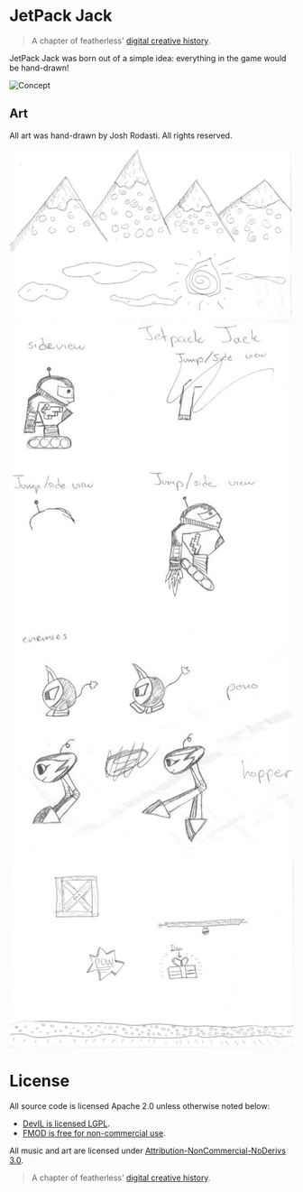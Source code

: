 # JetPack Jack

> A chapter of featherless' [digital creative history](https://github.com/featherless/digital-creative-history).

JetPack Jack was born out of a simple idea: everything in the game would be hand-drawn!

![Concept](https://raw.githubusercontent.com/featherless/2003-JetPack-Jack/master/videos/preview.gif)

## Art

All art was hand-drawn by Josh Rodasti. All rights reserved.

![Concept](https://raw.githubusercontent.com/featherless/2003-JetPack-Jack/master/art/backgrounds.jpg)
![Concept](https://raw.githubusercontent.com/featherless/2003-JetPack-Jack/master/art/characters.jpg)
![Concept](https://raw.githubusercontent.com/featherless/2003-JetPack-Jack/master/art/levelpieces.jpg)

# License

All source code is licensed Apache 2.0 unless otherwise noted below:

- [DevIL is licensed LGPL](http://openil.sourceforge.net/license.php).
- [FMOD is free for non-commercial use](https://www.fmod.org/files/public/LICENSE.TXT).

All music and art are licensed under [Attribution-NonCommercial-NoDerivs 3.0](https://creativecommons.org/licenses/by-nc-nd/3.0/us/).

> A chapter of featherless' [digital creative history](https://github.com/featherless/digital-creative-history).

